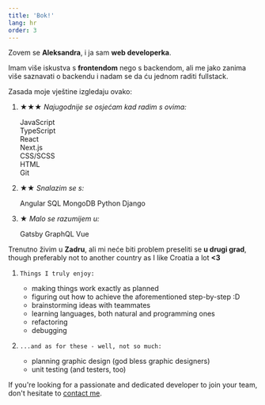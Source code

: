 ```yaml
---
title: 'Bok!'
lang: hr
order: 3 
---
```

Zovem se **Aleksandra**, i ja sam **web developerka**.

Imam više iskustva s **frontendom** nego s backendom, ali me jako zanima više saznavati o backendu i nadam se da ću jednom raditi fullstack.

Zasada moje vještine izgledaju ovako:

1. 
    **★★★** *Najugodnije se osjećam kad radim s ovima:*
    <div class="circles">
    <div class="l">JavaScript</div>
    <div class="l">TypeScript</div>
    <div class="l">React</div>
    <div class="l">Next.js</div>
    <div class="l">CSS/SCSS</div>
    <div class="l">HTML</div>
    <div class="l">Git</div>
    </div>

1. 
    **★★** *Snalazim se s:*
    <div class="circles">
    <span class="l">Angular</span>
    <span class="l">SQL</span>
    <span class="l">MongoDB</span>
    <span class="l">Python</span>
    <span class="l">Django</span>
    </div>

1. 
    **★** *Malo se razumijem u:*
    <div class="circles">
    <span class="l">Gatsby</span>
    <span class="l">GraphQL</span>
    <span class="l">Vue</span>
    </div>

Trenutno živim u **Zadru**, ali mi neće biti problem preseliti se **u drugi grad**, though preferably not to another country as I like Croatia a lot **<3**

1. 
    `Things I truly enjoy:`
    - making things work exactly as planned
    - figuring out how to achieve the aforementioned step-by-step :D
    - brainstorming ideas with teammates
    - learning languages, both natural and programming ones
    - refactoring
    - debugging

1. 
    `...and as for these - well, not so much:`
    - planning graphic design (god bless graphic designers)
    - unit testing (and testers, too)

If you're looking for a passionate and dedicated developer to join your team, don't hesitate to [contact me](/#backToTop).